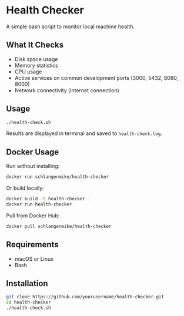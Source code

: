 # Health Checker

A simple bash script to monitor local machine health.

## What It Checks

- Disk space usage
- Memory statistics
- CPU usage
- Active services on common development ports (3000, 5432, 8080, 8000)
- Network connectivity (internet connection)

## Usage
```bash
./health-check.sh
```

Results are displayed in terminal and saved to `health-check.log`.

## Docker Usage

Run without installing:
```bash
docker run schlangenmike/health-checker
```

Or build locally:
```bash
docker build -t health-checker .
docker run health-checker
```

Pull from Docker Hub:
```bash
docker pull schlangenmike/health-checker
```

## Requirements

- macOS or Linux
- Bash

## Installation
```bash
git clone https://github.com/yourusername/health-checker.git
cd health-checker
./health-check.sh
```
